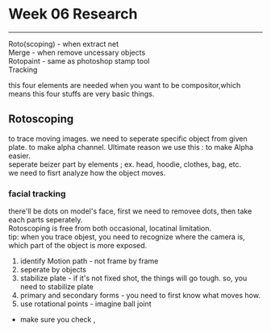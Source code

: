 # Week 06 Research
- - -
   
Roto(scoping) - when extract net   
Merge - when remove uncessary objects   
Rotopaint - same as photoshop stamp tool    
Tracking   

this four elements are needed when you want to be compositor,which means this four stuffs are very basic things.   
## Rotoscoping
to trace moving images. we need to seperate specific object from given plate. to make alpha channel.
Ultimate reason we use this : to make Alpha easier.   
seperate beizer part by elements ; ex. head, hoodie, clothes, bag, etc.   
we need to fisrt analyze how the object moves.   
### facial tracking   
there'll be dots on model's face, first we need to removee dots, then take each parts seperately.   
Rotoscoping is free from both occasional, locatinal limitation.   
tip: when you trace objest, you need to recognize where the camera is, which part of the object is more exposed.   
   
1. identify Motion path - not frame by frame   
2. seperate by objects   
3. stabilize plate - if it's not fixed shot, the things will go tough. so, you need to stabilize plate   
4. primary and secondary forms - you need to first know what moves how.   
6. use rotational points - imagine ball joint   
   
* make sure you check <full-size format>, <script directory>
